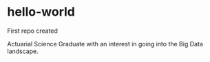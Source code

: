 # hello-world
First repo created

Actuarial Science Graduate with an interest in going into the Big Data landscape.
